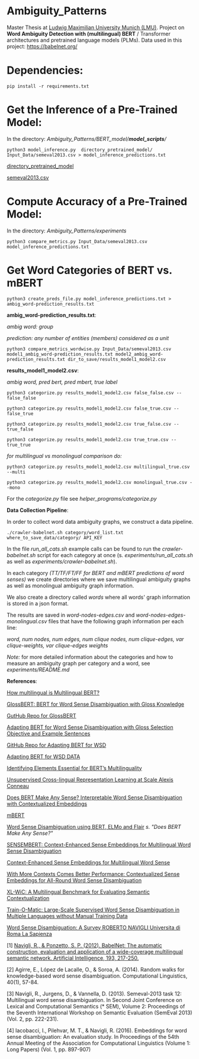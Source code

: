 # Ambiguity_Patterns

Master Thesis at [Ludwig Maximilian University Munich (LMU)](https://www.lmu.de/en/index.html). Project on **Word Ambiguity Detection with (multilingual) BERT** / Transformer architectures and pretrained language models (PLMs).  Data used in this project: https://babelnet.org/

# Dependencies:

```pip install -r requirements.txt```


# Get the Inference of a Pre-Trained Model:

In the directory: *Ambiguity_Patterns/BERT_model/__model_scripts__/*

```python3 model_inference.py  directory_pretrained_model/  Input_Data/semeval2013.csv > model_inference_predictions.txt```


[directory_pretrained_model](https://entuedu-my.sharepoint.com/personal/boonpeng001_e_ntu_edu_sg/_layouts/15/onedrive.aspx?id=%2Fpersonal%2Fboonpeng001%5Fe%5Fntu%5Fedu%5Fsg%2FDocuments%2FBERT%2DWSD%2Fmodel&originalPath=aHR0cHM6Ly9lbnR1ZWR1LW15LnNoYXJlcG9pbnQuY29tLzpmOi9nL3BlcnNvbmFsL2Jvb25wZW5nMDAxX2VfbnR1X2VkdV9zZy9FZ3B0NzdFYW1ncEVsOXNPOTBGc3RyWUI1cHMxTzB2c0hVQTRGZnB6ZlZqNnZBP3J0aW1lPVhINnl3bkV5MlVn)

[semeval2013.csv](https://entuedu-my.sharepoint.com/personal/boonpeng001_e_ntu_edu_sg/_layouts/15/onedrive.aspx?originalPath=aHR0cHM6Ly9lbnR1ZWR1LW15LnNoYXJlcG9pbnQuY29tLzpmOi9nL3BlcnNvbmFsL2Jvb25wZW5nMDAxX2VfbnR1X2VkdV9zZy9Fc2RGQ1doQXdpNU90MEl0Qk9TazNVRUJLOEZVd2xNU2lfalNyQk42RnJHcWh3P3J0aW1lPUNURkY2WEV5MlVn&id=%2Fpersonal%2Fboonpeng001%5Fe%5Fntu%5Fedu%5Fsg%2FDocuments%2FBERT%2DWSD%2Fdata%2Ftest)

# Compute Accuracy of a Pre-Trained Model:

In the directory: *Ambiguity_Patterns/experiments*

```python3 compare_metrics.py Input_Data/semeval2013.csv model_inference_predictions.txt```


# Get Word Categories of BERT vs. mBERT

```python3 create_preds_file.py model_inference_predictions.txt > ambig_word-prediction_results.txt```

__ambig_word-prediction_results.txt__:

*ambig word:  group*

*prediction:  any number of entities (members) considered as a unit*


```python3 compare_metrics_wordwise.py Input_Data/semeval2013.csv model1_ambig_word-prediction_results.txt model2_ambig_word-prediction_results.txt dir_to_save/results_model1_model2.csv```

__results_model1_model2.csv__:

*ambig word, pred bert, pred mbert, true label*

```python3 categorize.py results_model1_model2.csv false_false.csv --false_false```

```python3 categorize.py results_model1_model2.csv false_true.csv --false_true```

```python3 categorize.py results_model1_model2.csv true_false.csv --true_false```

```python3 categorize.py results_model1_model2.csv true_true.csv --true_true```

*for multilingual vs monolingual comparison do:*

```python3 categorize.py results_model1_model2.csv multilingual_true.csv --multi```

```python3 categorize.py results_model1_model2.csv monolingual_true.csv --mono```


For the *categorize.py* file see *helper_programs/categorize.py*


**Data Collection Pipeline**:

In order to collect word data ambiguity graphs, we construct a data pipeline.

```./crawler-babelnet.sh category/word_list.txt where_to_save_data/category/ API_KEY```


In the file *run_all_cats.sh* example calls can be found to run the *crawler-babelnet.sh* script for each category at once (s. *experiments/run_all_cats.sh* as well as *experiments/crawler-babelnet.sh*).

In each category *(TT/TF/FT/FF for BERT and mBERT predictions of word senses)* we create directories where we save multilingual ambiguity graphs as well as monolingual ambiguity graph information.

We also create a directory called *words* where all words' graph information is stored in a json format.

The results are saved in *word-nodes-edges.csv* and *word-nodes-edges-monolingual.csv* files that have the following graph information per each line:

*word, num nodes, num edges, num clique nodes, num clique-edges, var clique-weights, var clique-edges weights*


*Note:* for more detailed information about the categories and how to measure an ambiguity graph per category and a word, see *experiments/README.md*


**References**:

[How multilingual is Multilingual BERT?](http://www.dhgarrette.com/papers/pires_multilingual_bert_acl2019.pdf)

[GlossBERT: BERT for Word Sense Disambiguation with Gloss Knowledge](https://arxiv.org/pdf/1908.07245.pdf)

[GutHub Repo for GlossBERT](https://github.com/HSLCY/GlossBERT)

[Adapting BERT for Word Sense Disambiguation with Gloss Selection Objective and Example Sentences](https://arxiv.org/abs/2009.11795)

[GitHub Repo for Adapting BERT for WSD](https://github.com/BPYap/BERT-WSD)

[Adapting BERT for WSD DATA](https://entuedu-my.sharepoint.com/personal/boonpeng001_e_ntu_edu_sg/_layouts/15/onedrive.aspx?originalPath=aHR0cHM6Ly9lbnR1ZWR1LW15LnNoYXJlcG9pbnQuY29tLzpmOi9nL3BlcnNvbmFsL2Jvb25wZW5nMDAxX2VfbnR1X2VkdV9zZy9Fc2RGQ1doQXdpNU90MEl0Qk9TazNVRUJLOEZVd2xNU2lfalNyQk42RnJHcWh3P3J0aW1lPWtnbF9tRF83MkVn&id=%2Fpersonal%2Fboonpeng001%5Fe%5Fntu%5Fedu%5Fsg%2FDocuments%2FBERT%2DWSD%2Fdata)

[Identifying Elements Essential for BERT’s Multilinguality](https://arxiv.org/pdf/2005.00396.pdf)

[Unsupervised Cross-lingual Representation Learning at Scale Alexis Conneau](https://www.aclweb.org/anthology/2020.acl-main.747.pdf)

[Does BERT Make Any Sense? Interpretable Word Sense Disambiguation with Contextualized Embeddings](https://www.inf.uni-hamburg.de/en/inst/ab/lt/publications/2019-wiedemannetal-bert-sense.pdf)

[mBERT](https://github.com/google-research/bert/blob/master/multilingual.md)

[Word Sense Disambiguation using BERT, ELMo and Flair](https://github.com/uhh-lt/bert-sense) _s. "Does BERT Make Any Sense?"_

[SENSEMBERT: Context-Enhanced Sense Embeddings for Multilingual Word Sense Disambiguation](http://sensembert.org/resources/scarlini_etal_aaai2020.pdf)

[Context-Enhanced Sense Embeddings for Multilingual Word Sense](http://sensembert.org/)

[With More Contexts Comes Better Performance: Contextualized Sense Embeddings for All-Round Word Sense Disambiguation](https://www.aclweb.org/anthology/2020.emnlp-main.285.pdf)

[XL-WiC: A Multilingual Benchmark for Evaluating Semantic Contextualization](https://arxiv.org/pdf/2010.06478.pdf)

[Train-O-Matic: Large-Scale Supervised Word Sense Disambiguation in Multiple Languages without Manual Training Data](https://www.aclweb.org/anthology/D17-1008.pdf)

[Word Sense Disambiguation: A Survey ROBERTO NAVIGLI Universita di Roma La Sapienza](http://wwwusers.di.uniroma1.it/~navigli/pubs/ACM_Survey_2009_Navigli.pdf)

[1] [Navigli, R., & Ponzetto, S. P. (2012). BabelNet: The automatic
construction, evaluation and application of a wide-coverage multilingual
semantic network. Artificial Intelligence, 193, 217-250.](http://wwwusers.di.uniroma1.it/~navigli/pubs/AIJ_2012_Navigli_Ponzetto.pdf)

[2] Agirre, E., López de Lacalle, O., & Soroa, A. (2014). Random walks
for knowledge-based word sense disambiguation. Computational
Linguistics, 40(1), 57-84.

[3] Navigli, R., Jurgens, D., & Vannella, D. (2013). Semeval-2013 task
12: Multilingual word sense disambiguation. In Second Joint Conference
on Lexical and Computational Semantics (* SEM), Volume 2: Proceedings of
the Seventh International Workshop on Semantic Evaluation (SemEval 2013)
(Vol. 2, pp. 222-231).

[4] Iacobacci, I., Pilehvar, M. T., & Navigli, R. (2016). Embeddings for
word sense disambiguation: An evaluation study. In Proceedings of the
54th Annual Meeting of the Association for Computational Linguistics
(Volume 1: Long Papers) (Vol. 1, pp. 897-907)
